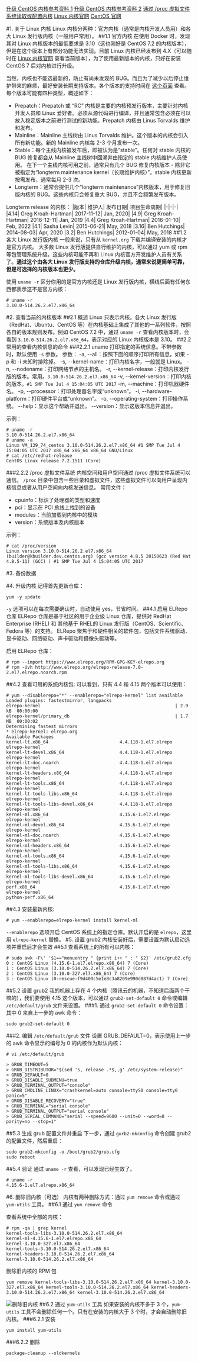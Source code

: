 [升级 CentOS 内核参考资料 1](https://www.howtoforge.com/tutorial/how-to-upgrade-kernel-in-centos-7-server/)
[升级 CentOS 内核参考资料 2](https://www.jianshu.com/p/fdf6bb6c5b9c)
[通过 /proc 虚拟文件系统读取或配置内核](https://www.ibm.com/developerworks/cn/linux/l-proc.html)
[Linux 内核官网](https://www.kernel.org/)
[CentOS 官网](https://www.centos.org/)

#1. 关于 Linux 内核
Linux 内核分两种：官方内核（通常是内核开发人员用）和各大 Linux 发行版内核（一般用户常用）。
##1.1 官方内核
在使用 Docker 时，发现其对 Linux 内核版本的最低要求是 3.10（这也刚好是 CentOS 7.2 的内核版本），但是在这个版本上有部分功能无法实现。目前 Linux 内核已经发布到 4.X（可以随时在 [Linux 内核官网](https://www.kernel.org/) 查看当前版本），为了使用最新版本的内核，只好在安装 CentOS 7 后对内核进行升级。

当然，内核也不能选最新的，防止有尚未发现的 BUG。而且为了减少以后停止维护带来的麻烦，最好安装长期支持版本。各个版本的支持时间在 [这个页面](https://www.kernel.org/category/releases.html) 查看。每个版本可能有四种类型，概述如下：

- Prepatch：Prepatch 或 “RC” 内核是主要的内核预发行版本，主要针对内核开发人员和 Linux 爱好者。必须从源代码进行编译，并且通常包含必须在可以放入稳定版本之前进行测试的新功能。Prepatch 内核由 Linus Torvalds 维护和发布。
- Mainline：Mainline 主线树由 Linus Torvalds 维护。这个版本的内核会引入所有新功能。新的 Mainline 内核每 2-3 个月发布一次。
- Stable：每个主线内核被发布后，即被认为是“stable”。任何对 stable 内核的 BUG 修复都会从 Mainline 主线树中回溯并由指定的 stable 内核维护人员使用。 在下一个主线内核可用之前，通常只有几个 BUG 修复内核版本 - 除非它被指定为“longterm maintenance kernel（长期维护内核）”。stable 内核更新按需发布，通常每月 2-3 次。
- Longterm：通常会提供几个“longterm maintenance”内核版本，用于修复旧版内核的 BUG。这些内核只会修复重大 BUG，并且不会频繁发布版本。

Longterm release 的内核：
|版本|  维护人|  发布日期| 项目生命周期|
|-|-|-|
|4.14|  Greg Kroah-Hartman| 2017-11-12| Jan, 2020|
|4.9| Greg Kroah-Hartman| 2016-12-11| Jan, 2019
|4.4| Greg Kroah-Hartman| 2016-01-10| Feb, 2022
|4.1| Sasha Levin|  2015-06-21| May, 2018
|3.16|  Ben Hutchings|  2014-08-03| Apr, 2020
|3.2| Ben Hutchings|  2012-01-04| May, 2018
##1.2 各大 Linux 发行版内核
一般来说，只有从 `kernel.org` 下载并编译安装的内核才是官方内核。
大多数 Linux 发行版提供自行维护的内核，可以通过 yum 或 rpm 等包管理系统升级。这些内核可能不再和 Linux 内核官方开发维护人员有关系了。**通过这个由各大 Linux 发行版支持的仓库升级内核，通常来说更简单可靠，但是可选择的内核版本也更少。**

使用 `uname -r` 区分你用的是官方内核还是 Linux 发行版内核，横线后面有任何东西都表示这不是官方内核：
```
# uname -r
3.10.0-514.26.2.el7.x86_64
```
#2. 查看当前的内核版本
##2.1 概述
Linux 只表示内核。各大 Linux 发行版（RedHat、Ubuntu、CentOS 等）在内核基础上集成了其他的一系列软件，按照各自的版本规则发布。例如 CentOS 7.2 中，通过 `uname -r` 查看内核版本时，会看到 `3.10.0-514.26.2.el7.x86_64`，表示对应的 Linux 内核版本是 3.10。
##2.2 常用的查看内核信息的命令
###2.2.1 uname
打印指定的系统信息。不带参数时，默认使用 `-s` 参数。
参数：
-a, --all：按照下面的顺序打印所有信息，如果 -p 和 -i 未知时排除掉。
-s, --kernel-name：打印内核名字，一般就是 Linux。
-n, --nodename：打印网络节点的主机名。
-r, --kernel-release：打印内核发行版的版本。常用。`3.10.0-514.26.2.el7.x86_64`
-v, --kernel-version：打印内核的版本。`#1 SMP Tue Jul 4 15:04:05 UTC 2017`
-m, --machine：打印机器硬件名。
-p, --processor：打印处理器名字或“unknown”。
-i, --hardware-platform：打印硬件平台或“unknown”。
-o, --operating-system：打印操作系统。
--help：显示这个帮助并退出。
--version：显示这版本信息并退出。

示例：
```
# uname -r
3.10.0-514.26.2.el7.x86_64
# uname -a
Linux VM_139_74_centos 3.10.0-514.26.2.el7.x86_64 #1 SMP Tue Jul 4 15:04:05 UTC 2017 x86_64 x86_64 x86_64 GNU/Linux
# cat /etc/redhat-release 
CentOS Linux release 7.2.1511 (Core) 
```
###2.2.2 /proc 虚拟文件系统
内核空间和用户空间通过 /proc 虚拟文件系统可以通信。
`/proc` 目录中包含一些目录和虚拟文件，这些虚拟文件可以向用户呈现内核信息或者从用户空间向内核发送信息。
常用文件：

- cpuinfo：标识了处理器的类型和速度
- pci：显示在 PCI 总线上找到的设备
- modules：当前加载到内核中的模块
- version：系统版本及内核版本

示例：
```
# cat /proc/version 
Linux version 3.10.0-514.26.2.el7.x86_64 (builder@kbuilder.dev.centos.org) (gcc version 4.8.5 20150623 (Red Hat 4.8.5-11) (GCC) ) #1 SMP Tue Jul 4 15:04:05 UTC 2017
```
#3. 备份数据

#4. 升级内核
记得首先更新仓库：
```
yum -y update
```
`-y` 选项可以在每次需要确认时，自动使用 yes，节省时间。
##4.1 启用 ELRepo 仓库
ELRepo 仓库是基于社区的用于企业级 Linux 仓库，提供对 RedHat Enterprise (RHEL) 和 其他基于 RHEL的 Linux 发行版（CentOS、Scientific、Fedora 等）的支持。
ELRepo 聚焦于和硬件相关的软件包，包括文件系统驱动、显卡驱动、网络驱动、声卡驱动和摄像头驱动等。

启用 ELRepo 仓库：
```
# rpm --import https://www.elrepo.org/RPM-GPG-KEY-elrepo.org
# rpm -Uvh http://www.elrepo.org/elrepo-release-7.0-2.el7.elrepo.noarch.rpm
```
##4.2 查看可用的系统内核包:
可以看到，只有 4.4 和 4.15 两个版本可以使用：
```
# yum --disablerepo="*" --enablerepo="elrepo-kernel" list available
Loaded plugins: fastestmirror, langpacks
elrepo-kernel                                                   | 2.9 kB  00:00:00     
elrepo-kernel/primary_db                                        | 1.7 MB  00:00:02     
Determining fastest mirrors
* elrepo-kernel: elrepo.org
Available Packages
kernel-lt.x86_64                           4.4.118-1.el7.elrepo            elrepo-kernel
kernel-lt-devel.x86_64                     4.4.118-1.el7.elrepo            elrepo-kernel
kernel-lt-doc.noarch                       4.4.118-1.el7.elrepo            elrepo-kernel
kernel-lt-headers.x86_64                   4.4.118-1.el7.elrepo            elrepo-kernel
kernel-lt-tools.x86_64                     4.4.118-1.el7.elrepo            elrepo-kernel
kernel-lt-tools-libs.x86_64                4.4.118-1.el7.elrepo            elrepo-kernel
kernel-lt-tools-libs-devel.x86_64          4.4.118-1.el7.elrepo            elrepo-kernel
kernel-ml.x86_64                           4.15.6-1.el7.elrepo             elrepo-kernel
kernel-ml-devel.x86_64                     4.15.6-1.el7.elrepo             elrepo-kernel
kernel-ml-doc.noarch                       4.15.6-1.el7.elrepo             elrepo-kernel
kernel-ml-headers.x86_64                   4.15.6-1.el7.elrepo             elrepo-kernel
kernel-ml-tools.x86_64                     4.15.6-1.el7.elrepo             elrepo-kernel
kernel-ml-tools-libs.x86_64                4.15.6-1.el7.elrepo             elrepo-kernel
kernel-ml-tools-libs-devel.x86_64          4.15.6-1.el7.elrepo             elrepo-kernel
perf.x86_64                                4.15.6-1.el7.elrepo             elrepo-kernel
python-perf.x86_64                   
```
##4.3 安装最新内核:
```
# yum --enablerepo=elrepo-kernel install kernel-ml
```
`--enablerepo` 选项开启 CentOS 系统上的指定仓库。默认开启的是 `elrepo`，这里用 `elrepo-kernel` 替换。
#5. 设置 grub2
内核安装好后，需要设置为默认启动选项并重启后才会生效
##5.1 查看系统上的所有可以内核：
```
# sudo awk -F\' '$1=="menuentry " {print i++ " : " $2}' /etc/grub2.cfg
0 : CentOS Linux (4.15.6-1.el7.elrepo.x86_64) 7 (Core)
1 : CentOS Linux (3.10.0-514.26.2.el7.x86_64) 7 (Core)
2 : CentOS Linux (3.10.0-327.el7.x86_64) 7 (Core)
3 : CentOS Linux (0-rescue-f9d400c5e1e8c3a8209e990d887d4ac1) 7 (Core)
```
##5.2 设置 grub2
我的机器上存在 4 个内核（腾讯云的机器，不知道后面两个干嘛的），我们要使用 4.15 这个版本，可以通过 `grub2-set-default 0` 命令或编辑 `/etc/default/grub` 文件来设置。
###1. 通过 `grub2-set-default 0` 命令设置：
其中 0 来自上一步的 awk 命令：
```
sudo grub2-set-default 0
```
###2. 编辑 `/etc/default/grub` 文件
设置 GRUB_DEFAULT=0，表示使用上一步的 awk 命令显示的编号为 0 的内核作为默认内核：
```
# vi /etc/default/grub

> GRUB_TIMEOUT=5
> GRUB_DISTRIBUTOR="$(sed 's, release .*$,,g' /etc/system-release)"
> GRUB_DEFAULT=0
> GRUB_DISABLE_SUBMENU=true
> GRUB_TERMINAL_OUTPUT="console"
> GRUB_CMDLINE_LINUX="crashkernel=auto console=ttyS0 console=tty0 panic=5"
> GRUB_DISABLE_RECOVERY="true"
> GRUB_TERMINAL="serial console"
> GRUB_TERMINAL_OUTPUT="serial console"
> GRUB_SERIAL_COMMAND="serial --speed=9600 --unit=0 --word=8 --parity=no --stop=1"
```
##5.3 生成 grub 配置文件并重启
下一步，通过 `gurb2-mkconfig` 命令创建 grub2 的配置文件，然后重启：
```
sudo grub2-mkconfig -o /boot/grub2/grub.cfg
sudo reboot
```
##5.4 验证
通过 `uname -r` 查看，可以发现已经生效了。
```
# uname -r
4.15.6-1.el7.elrepo.x86_64
```
#6. 删除旧内核（可选）
内核有两种删除方式：通过 `yum remove` 命令或通过 `yum-utils` 工具。
##6.1 通过 `yum remove` 命令

查看系统中全部的内核：
```
# rpm -qa | grep kernel
kernel-tools-libs-3.10.0-514.26.2.el7.x86_64
kernel-ml-4.15.6-1.el7.elrepo.x86_64
kernel-3.10.0-327.el7.x86_64
kernel-tools-3.10.0-514.26.2.el7.x86_64
kernel-headers-3.10.0-514.26.2.el7.x86_64
kernel-3.10.0-514.26.2.el7.x86_64
```
删除旧内核的 RPM 包
```
yum remove kernel-tools-libs-3.10.0-514.26.2.el7.x86_64 kernel-3.10.0-327.el7.x86_64 kernel-tools-3.10.0-514.26.2.el7.x86_64 kernel-headers-3.10.0-514.26.2.el7.x86_64 kernel-3.10.0-514.26.2.el7.x86_64
```
![删除旧内核](http://img.blog.csdn.net/20180228164248312?watermark/2/text/aHR0cDovL2Jsb2cuY3Nkbi5uZXQva2lrYWphY2s=/font/5a6L5L2T/fontsize/400/fill/I0JBQkFCMA==/dissolve/70)
##6.2 通过 `yum-utils` 工具
如果安装的内核不多于 3 个，`yum-utils` 工具不会删除任何一个。只有在安装的内核大于 3 个时，才会自动删除旧内核。
###6.2.1 安装 
```
yum install yum-utils
```
###6.2.2 删除
```
package-cleanup --oldkernels
```